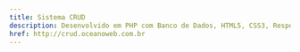 ```yaml
---
title: Sistema CRUD
description: Desenvolvido em PHP com Banco de Dados, HTML5, CSS3, Responsivo, Pure.
href: http://crud.oceanoweb.com.br
---
```

